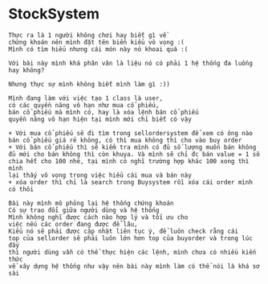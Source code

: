 # StockSystem
    Thực ra là 1 người không chơi hay biết gì về 
    chứng khoán nên mình đặt tên biến kiểu vô vọng :(
    Mình có tìm hiểu nhưng cái món này nó khoai quá :( 
    
    Với bài này mình khá phân vân là liệu nó có phải 1 hệ thống đa luồng 
    hay không?

    Nhưng thực sự mình không biết mình làm gì :)) 
    
    Mình đang làm với việc tạo 1 class là user,
    có các quyền năng vô hạn như mua cổ phiếu,
    bán cổ phiếu mà mình có, hay là xóa lệnh bán cổ phiếu
    quyền năng vô hạn hiện tại mình mới chỉ biết có vậy
    
    + Với mua cổ phiếu sẽ đi tìm trong sellordersystem để xem có ông nào  
    bán cổ phiếu giá rẻ không, có thì mua không thì cho vào buy order
    + Với bán cổ phiếu thì sẽ kiểm tra mình có đủ số lượng muốn bán không
    đủ mới cho bán không thì còn khuya. Và mình sẽ chỉ đc bán value = 1 số
    chia hết cho 100 nhé, tại mình có nghĩ trường hợp khác 100 xong thì mình
    lại thấy vô vọng trong việc hiểu cái mua và bán này
    + xóa order thì chỉ là search trong Buysystem rồi xóa cái order mình có thôi
    
    Bài này mình mô phỏng lại hệ thống chứng khoán
    Có sự trao đổi giữa người dùng và hệ thống
    Mình không nghĩ được cách nào hợp lý và tối ưu cho 
    việc nếu các order đang được để lâu,
    Kiểu nó sẽ phải được cập nhật liên tục ý, để luôn check rằng cái 
    top của sellorder sẽ phải luôn lớn hơn top của buyorder và trong lúc đấy 
    thì người dùng vẫn có thể thực hiện các lệnh, mình chưa có nhiều kiến thức
    về xây dựng hệ thống như vậy nên bài này mình làm có thể nói là khá sơ sài
    